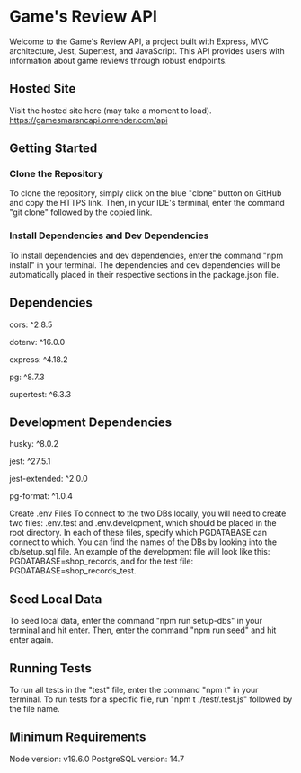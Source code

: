 # Game's Review API
Welcome to the Game's Review API, a project built with Express, MVC architecture, Jest, Supertest, and JavaScript. This API provides users with information about game reviews through robust endpoints.

## Hosted Site
Visit the hosted site here (may take a moment to load).  https://gamesmarsncapi.onrender.com/api 

## Getting Started
### Clone the Repository
To clone the repository, simply click on the blue "clone" button on GitHub and copy the HTTPS link. Then, in your IDE's terminal, enter the command "git clone" followed by the copied link.

### Install Dependencies and Dev Dependencies
To install dependencies and dev dependencies, enter the command "npm install" in your terminal. The dependencies and dev dependencies will be automatically placed in their respective sections in the package.json file.

## Dependencies
cors: ^2.8.5

dotenv: ^16.0.0

express: ^4.18.2

pg: ^8.7.3

supertest: ^6.3.3

## Development Dependencies
husky: ^8.0.2

jest: ^27.5.1

jest-extended: ^2.0.0

pg-format: ^1.0.4

Create .env Files
To connect to the two DBs locally, you will need to create two files: .env.test and .env.development, which should be placed in the root directory. In each of these files, specify which PGDATABASE can connect to which. You can find the names of the DBs by looking into the db/setup.sql file. An example of the development file will look like this: PGDATABASE=shop_records, and for the test file: PGDATABASE=shop_records_test.

## Seed Local Data
To seed local data, enter the command "npm run setup-dbs" in your terminal and hit enter. Then, enter the command "npm run seed" and hit enter again.

## Running Tests
To run all tests in the "test" file, enter the command "npm t" in your terminal. To run tests for a specific file, run "npm t ./test/.test.js" followed by the file name.

## Minimum Requirements
Node version: v19.6.0
PostgreSQL version: 14.7
